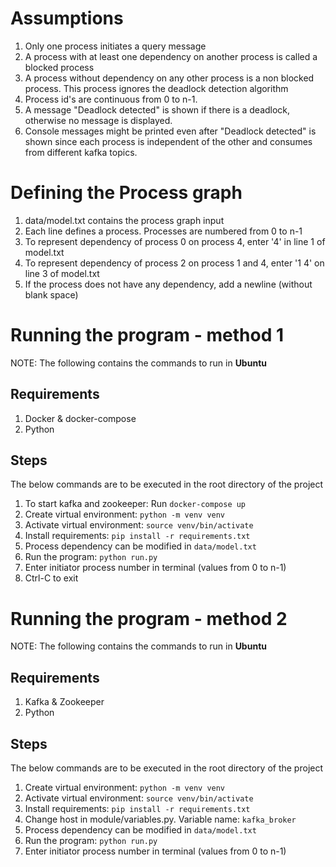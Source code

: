 # Assumptions
1. Only one process initiates a query message  
2. A process with at least one dependency on another process is called a blocked process  
3. A process without dependency on any other process is a non blocked process. This process ignores the deadlock detection algorithm  
4. Process id's are continuous from 0 to n-1. 
5. A message "Deadlock detected" is shown if there is a deadlock, otherwise no message is displayed.
6. Console messages might be printed even after "Deadlock detected" is shown since each process is independent of the other and consumes from different kafka topics.

# Defining the Process graph
1. data/model.txt contains the process graph input  
2. Each line defines a process. Processes are numbered from 0 to n-1  
3. To represent dependency of process 0 on process 4, enter '4' in line 1 of model.txt  
4. To represent dependency of process 2 on process 1 and 4, enter '1 4' on line 3 of model.txt  
5. If the process does not have any dependency, add a newline (without blank space)  

# Running the program - method 1
 NOTE: The following contains the commands to run in **Ubuntu**
## Requirements
1. Docker & docker-compose
2. Python
## Steps
The below commands are to be executed in the root directory of the project
1. To start kafka and zookeeper: Run `docker-compose up`  
2. Create virtual environment: `python -m venv venv`  
3. Activate virtual environment: `source venv/bin/activate`  
4. Install requirements: `pip install -r requirements.txt`   
5. Process dependency can be modified in `data/model.txt`  
6. Run the program:  `python run.py`  
7. Enter initiator process number in terminal (values from 0 to n-1)  
8. Ctrl-C to exit  

# Running the program - method 2
 NOTE: The following contains the commands to run in **Ubuntu**
## Requirements
1. Kafka & Zookeeper
2. Python
## Steps
The below commands are to be executed in the root directory of the project
1. Create virtual environment: `python -m venv venv`  
2. Activate virtual environment: `source venv/bin/activate`  
3. Install requirements: `pip install -r requirements.txt`  
4. Change host in module/variables.py. Variable name: `kafka_broker`  
5. Process dependency can be modified in `data/model.txt`  
6. Run the program:  `python run.py`  
7. Enter initiator process number in terminal (values from 0 to n-1)  



